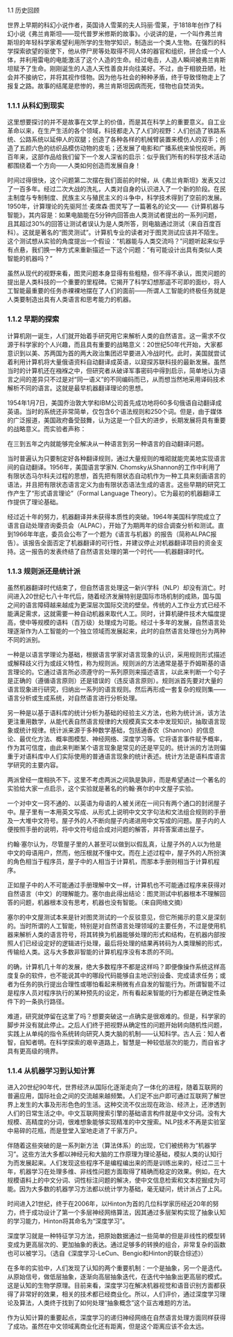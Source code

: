 1.1 历史回顾

世界上早期的科幻小说作者，英国诗人雪莱的夫人玛丽·雪莱，于1818年创作了科幻小说《弗兰肯斯坦——现代普罗米修斯的故事》。小说讲的是，一个叫作弗兰肯斯坦的年轻科学家希望利用所学的生物学知识，制造出一个类人生物。在强烈的科学探索欲望的驱使下，他从停尸房等处取得不同人体的器官和组织，拼合成一个人体，并利用雷电的电能激活了这个人造的生命。经过电击，人造人瞬间被弗兰肯斯坦赋予了生命。刚刚诞生的人造人天性善良并向往美好。不过，由于相貌丑陋，社会并不接纳它，并将其视作怪物。因为他与社会的种种矛盾，终于导致怪物走上了报复之路。故事的结尾是悲惨的，弗兰肯斯坦因病而死，怪物也自焚消失。

### 1.1.1 从科幻到现实

这里想要探讨的并不是故事在文学上的价值，而是其在科学上的重要意义。自工业革命以来，在生产生活的各个领域，科技都走入了人们的视野：人们创造了铁路系统、公路系统以延伸人的双腿；创造了各种各样的机械臂装置来模仿人的双手；创造了五颜六色的纺织品模仿动物的皮毛；还发展了电影和广播系统来愉悦视听。两百年来，这部作品给我们留下一个发人深省的启示：似乎我们所有的科学技术活动都围绕着一个方向——人类如何创造而发展自身！

时间过得很快，这个问题第二次摆在我们面前的时候，从《弗兰肯斯坦》发表又过了一百多年。经过二次大战的洗礼，人类对自身的认识进入了一个新的阶段。在民主制度与专制制度、民族主义与殖民主义的斗争中，科学技术得到了空前的发展。1950年，计算理论的先驱阿兰·麦席森·图灵写了一篇著名的论文——《计算机器与智能》，其内容是：如果电脑能在5分钟内回答由人类测试者提出的一系列问题，且其超过30%的回答让测试者误认为是人类所答，则电脑通过测试（来自百度百科）。这就是著名的“图灵测试”。计算机专业的读者对于图灵测试应该并不陌生。这个测试想从实验的角度提出一个假设：“机器能与人类交流吗？”问题听起来似乎有点悬，我们换一种方式来重新描述一下这个问题：“有可能设计出具有类似人类智能的机器吗？”

虽然从现代的视野来看，图灵问题本身显得有些粗糙，但不得不承认，图灵问题的提出是人类科技的一个重要的里程碑。它揭开了科学幻想那遥不可即的面纱，将人工智能最重要的任务赤裸裸地摆在了人们的面前——所谓人工智能的终极任务就是人类要制造出具有人类语言和思考能力的机器。

### 1.1.2 早期的探索

计算机刚一诞生，人们就开始着手研究用它来解析人类的自然语言。这一需求不仅源于科学家的个人兴趣，而且具有重要的战略意义：20世纪50年代开始，大家都意识到以美、苏两国为首的两大政治集团迟早要进入冷战时代。此时，美国就尝试着利用计算机将大量俄语资料自动翻译成英语，以窥探苏联科技的最新发展。虽然当时的计算机还在襁褓之中，但研究者从破译军事密码中得到启示，简单地认为语言之间的差异只不过是对“同一语义”的不同编码而已，从而想当然地采用译码技术解析不同的语言。这就是最早机器翻译理论的思想。

1954年1月7日，美国乔治敦大学和IBM公司首先成功地将60多句俄语自动翻译成英语。当时的系统还非常简单，仅包含6个语法规则和250个词。但是，由于媒体的广泛报道，美国政府备受鼓舞，认为这是一个巨大的进步，长期发展将具有重要的战略意义。而实验者声称：

在三到五年之内就能够完全解决从一种语言到另一种语言的自动翻译问题。

当时普遍认为只要制定好各种翻译规则，通过大量规则的堆砌就能完美地实现语言间的自动翻译。1956年，美国语言学家N. Chomsky从Shannon的工作中利用了有限状态马尔科夫过程的思想，首先把有限状态自动机作为一种工具来刻画语言的语法，并且把有限状态语言定义为由有限状态语法生成的语言。这些早期的研究工作产生了“形式语言理论”（Formal Language Theory）。它为最初的机器翻译工作提供了理论基础。

经过近十年的努力，机器翻译并未获得本质性的突破。1964年美国科学院成立了语言自动处理咨询委员会（ALPAC），开始了为期两年的综合调查分析和测试。直到1966年年底，委员会公布了一个题为《语言与机器》的报告（简称ALPAC报告）。该报告全面否定了机器翻译的可行性，并建议停止对机器翻译项目的资金支持。这一报告的发表终结了自然语言处理的第一个时代——机器翻译时代。

### 1.1.3 规则派还是统计派

虽然机器翻译时代结束了，但自然语言处理这一新兴学科（NLP）却没有消亡。时间进入20世纪七八十年代后，随着经济发展特别是国际市场机制的成熟，国与国之间的语言障碍越来越成为更深层次国际交流的壁垒。传统的人工作业方式已经不能满足需求，这就需要一种自动机器来取代人工。同时，计算机硬件技术大幅度提高，使中等规模的语料（百万级）处理成为可能。经过十多年的发展，自然语言处理逐渐作为人工智能的一个独立领域而发展起来，此时的自然语言处理也分为两种不同的派别。

一种是以语言学理论为基础，根据语言学家对语言现象的认识，采用规则形式描述或解释歧义行为或歧义特性，称为规则派。规则派的方法通常是基于乔姆斯基的语言理论的。它通过语言所必须遵守的一系列原则来描述语言，以此来判断一个句子是正确的（遵循语言原则）还是错误的（违反语言原则）。规则派首先要对大量的语言现象进行研究，归纳出一系列的语言规则。然后再形成一套复杂的规则集——语言分析或生成系统，对自然语言进行分析处理。

另一种是以基于语料库的统计分析为基础的经验主义方法，也称为统计派，该方法更注重用数学，从能代表自然语言规律的大规模真实文本中发现知识，抽取语言现象或统计规律。统计派来源于多种数学基础，包括通香农（Shannon）的信息论、最优化方法、概率图模型、神经网络、深度学习等。它将语言事件赋予概率，作为其可信度，由此来判断某个语言现象是常见的还是罕见的。统计派的方法则偏重于对语料库中人们实际使用的普通语言现象的统计表述。统计方法是语料库语言学研究的主要内容。

两派曾经一度相执不下。这里不考虑两派之间孰是孰非，而是希望通过一个著名的实验给大家一点启示，这个实验就是著名的约翰·赛尔的中文屋子实验。

一个对中文一窍不通的、以英语为母语的人被关闭在一间只有两个通口的封闭屋子中。屋子里有一本用英文写成、从形式上说明中文文字句法和文法组合规则的手册及一大堆中文符号。屋子外的人不断向屋子内递进用中文写成的问题。屋子内的人便按照手册的说明，将中文符号组合成对问题的解答，并将答案递出屋子。

约翰·塞尔认为，尽管屋子里的人甚至可以做到以假乱真，让屋子外的人以为他是中文的母语用户，然而，他压根就不懂中文。而在上述过程中，屋子外的人所扮演的角色相当于程序员，屋子中的人相当于计算机，而那本手册则相当于计算机程序。

正如屋子中的人不可能通过手册理解中文一样，计算机也不可能通过程序来获得对自然语言（中文）的理解能力。塞尔由此得出结论：图灵测试中机器根本不理解回答的问题，机器根本没有思考，机器也没有智能。（来自网络文摘）

塞尔的中文屋测试本来是针对图灵测试的一个反驳意见，但它所揭示的意义是深刻的。当时所谓的人工智能，特别是对自然语言处理领域的主要任务，不过是使用机器来解析人类的语言符号，将其转换为机器能够处理的形式和结构，在机器内部按照人们已经设定好的逻辑进行处理，最后将处理的结果再转码为人类理解的形式，传输给人类。这与大多数非智能的计算机程序没有本质的不同。

的确，计算机几十年的发展，绝大多数程序不都是这样吗？即便像操作系统这样高度复杂的软件，也不能说其中的哪段代码能够自主地识别设备、完成请求任务；或者为任务的执行提出合理性或哪怕看起来稍微有点自发的智能行为。所谓智能不过是程序人员对程序执行的某种预先的设定，所有看起来智能的行为都是在确定性条件下的一条执行路径。

难道，研究就停留在这里了吗？想要突破这一点确实是很艰难的。但是，科学家的脚步并没有就此停止。之后人们终于把视野从确定性的问题开始转向随机性问题，实践上从单纯的指令系统转向研究人类大脑的机制——认知科学。古人云：知人者智，自知者明。在科学探索的艰辛道路上，智慧是一种较低层次的能力，而自省才具有更高级的境界。

### 1.1.4 从机器学习到认知计算

进入20世纪90年代，世界经济从国际化逐渐走向了一体化的进程，随着互联网的普遍应用，国际社会之间的交流越来越频繁。人们足不出户即可通过互联网了解世界上发生的大事及形形色色的生活。这种交流不仅出现在政治、经济上，还渗透到人们的日常生活之中。中文互联网搜索引擎的基础语言构件就是中文分词。没有大规模、高精度的分词，很难想象能够实现精准的中文搜索。NLP技术不再是实验室中易碎的花瓶，而是登堂入室地走进了千家万户。

伴随着这些突破的是一系列新方法（算法体系）的出现，它们被统称为“机器学习”。这些方法大多都以神经元和大脑的工作原理为理论基础，模拟人类的认知行为而发展起来。人们发现这些程序不是编程编出来的而是训练出来的，经过二三十年，机器学习在处理多维、非线性问题方面取得了精确而稳定的效果。例如，在大规模语料上的中文分词、词性标注问题的解决，使中文信息检索和文本挖掘成为可能。因为大多数的机器学习方法都以统计学为基础，毫无疑问，统计派占了上风。

时间进入21世纪，终于在2006年，以Hinton为首的几位科学家历经近20年的努力，终于成功设计了第一个多层神经网络算法，因其通过多层架构实现了抽象认知的学习能力，Hinton将其命名为“深度学习”。

深度学习就是一种特征学习方法，把原始数据通过一些简单的但是非线性的模型转变成为更高层次的、更加抽象的表达。通过足够多的转换的组合，非常复杂的函数也可以被学习。（选自《深度学习-LeCun、Bengio和Hinton的联合综述》）

在多年的实验中，人们发现了认知的两个重要机制：一个是抽象，另一个是迭代。从原始信号，做低层抽象，逐渐向高层抽象迭代，在迭代中抽象出更高层的模式。这是认知的生物学原理。目前来看，深度学习在解决机器视觉和语音识别方面都获得了非常好的效果，相关的技术都已经商业化。所以，人们评价，通过深度学习理论及算法，人类终于找到了如何处理“抽象概念”这个亘古难题的方法。

作为认知计算的重要起点，深度学习的递归神经网络在自然语言处理方面同样获得了成功。虽然在中文领域离商业化还有距离，但是这个距离应该不会太远。
